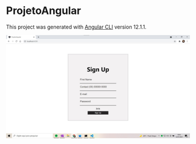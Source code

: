 # ProjetoAngular

This project was generated with [Angular CLI](https://github.com/angular/angular-cli) version 12.1.1.


<p>
    <img width: "400" src="src/assets/imgReadMe/formularioPrint.jpg"
</p>

